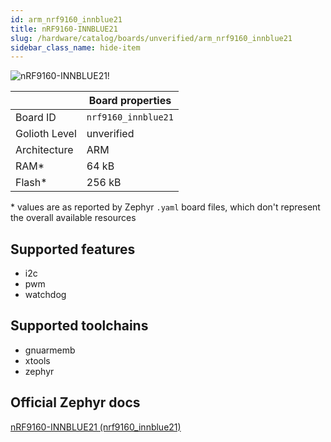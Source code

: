 ```yaml
---
id: arm_nrf9160_innblue21
title: nRF9160-INNBLUE21
slug: /hardware/catalog/boards/unverified/arm_nrf9160_innblue21
sidebar_class_name: hide-item
---
```


[//]: # (This is an auto-generated file, do not edit! Changes to it will be lost upon re-generation)

![nRF9160-INNBLUE21!](/img/boards/arm/nrf9160_innblue21.png "nRF9160-INNBLUE21")

|                | Board properties     |
| -------------  | -------------------- |
| Board ID       | `nrf9160_innblue21` |
| Golioth Level  | unverified       |
| Architecture   | ARM |
| RAM*           | 64 kB |
| Flash*         | 256 kB |

\* values are as reported by Zephyr `.yaml` board files, which don't represent the overall available resources



## Supported features

* i2c
* pwm
* watchdog

## Supported toolchains

* gnuarmemb
* xtools
* zephyr

## Official Zephyr docs

[nRF9160-INNBLUE21 (nrf9160_innblue21)](https://docs.zephyrproject.org/latest/boards/arm/nrf9160_innblue21/doc/index.html)
